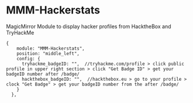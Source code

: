 # MMM-Hackerstats
MagicMirror Module to display hacker profiles from HacktheBox and TryHackMe


    {
        module: "MMM-Hackerstats",
        position: "middle_left",
        config: {
          tryhackme_badgeID: "",  //tryhackme.com/profile > click public profile in upper right section > click "Get Badge ID" > get your badgeID number after /badge/
          hackthebox_badgeID: "",  //hackthebox.eu > go to your profile > clock "Get Badge" > get your badgeID number from the after /badge/
        }
      },
